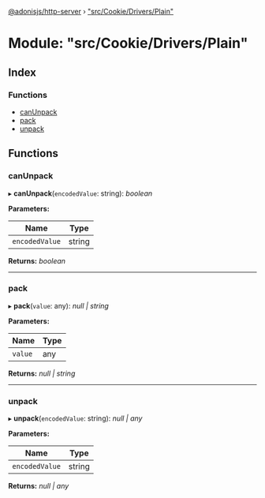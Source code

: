[@adonisjs/http-server](../README.md) › ["src/Cookie/Drivers/Plain"](_src_cookie_drivers_plain_.md)

# Module: "src/Cookie/Drivers/Plain"

## Index

### Functions

* [canUnpack](_src_cookie_drivers_plain_.md#canunpack)
* [pack](_src_cookie_drivers_plain_.md#pack)
* [unpack](_src_cookie_drivers_plain_.md#unpack)

## Functions

###  canUnpack

▸ **canUnpack**(`encodedValue`: string): *boolean*

**Parameters:**

Name | Type |
------ | ------ |
`encodedValue` | string |

**Returns:** *boolean*

___

###  pack

▸ **pack**(`value`: any): *null | string*

**Parameters:**

Name | Type |
------ | ------ |
`value` | any |

**Returns:** *null | string*

___

###  unpack

▸ **unpack**(`encodedValue`: string): *null | any*

**Parameters:**

Name | Type |
------ | ------ |
`encodedValue` | string |

**Returns:** *null | any*
